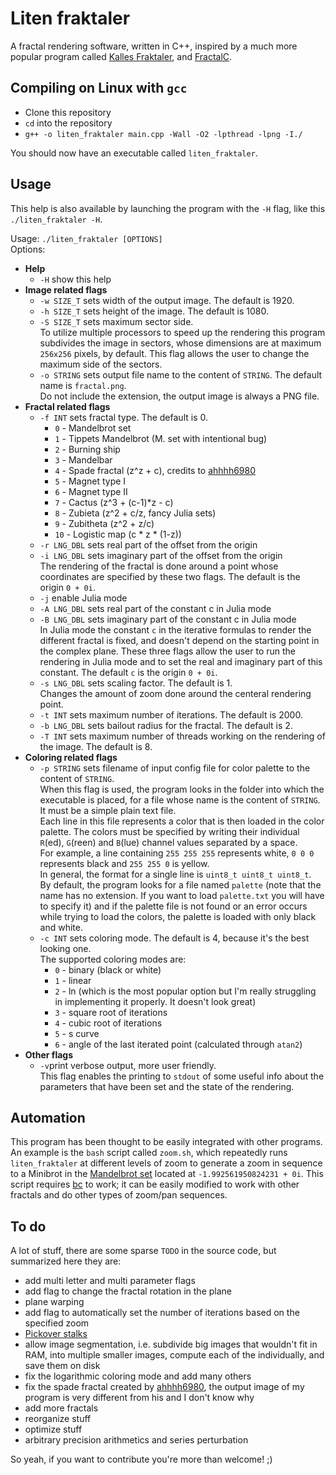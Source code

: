# Liten fraktaler
A fractal rendering software, written in C++, inspired by a much more popular program called [Kalles Fraktaler](https://mathr.co.uk/kf/kf.html), and [FractalC](https://github.com/ahhhh6980/FractalC).

## Compiling on Linux with `gcc`
* Clone this repository
* `cd` into the repository
* `g++ -o liten_fraktaler main.cpp -Wall -O2 -lpthread -lpng -I./`

You should now have an executable called `liten_fraktaler`.

## Usage
This help is also available by launching the program with the `-H` flag, like this `./liten_fraktaler -H`.

Usage: `./liten_fraktaler [OPTIONS]`  
Options:
* **Help**
	* `-H` show this help  
* **Image related flags**
	* `-w SIZE_T` sets width of the output image. The default is 1920.  
	* `-h SIZE_T` sets height of the image. The default is 1080.
	* `-S SIZE_T` sets maximum sector side.  
		To utilize multiple processors to speed up the rendering this program subdivides the image in sectors, whose dimensions are at maximum `256x256` pixels, by default. This flag allows the user to change the maximum side of the sectors.
    * `-o STRING` sets output file name to the content of `STRING`. The default name is `fractal.png`.  
    	Do not include the extension, the output image is always a PNG file.
* **Fractal related flags**
	* `-f INT` sets fractal type. The default is 0.  
		* `0` - Mandelbrot set  
		* `1` - Tippets Mandelbrot (M. set with intentional bug)  
        * `2` - Burning ship  
        * `3` - Mandelbar  
        * `4` - Spade fractal (z^z + c), credits to [ahhhh6980](https://github.com/ahhhh6980)
        * `5` - Magnet type I  
        * `6` - Magnet type II  
        * `7` - Cactus (z^3 + (c-1)*z - c)  
        * `8` - Zubieta (z^2 + c/z, fancy Julia sets)  
        * `9` - Zubitheta (z^2 + z/c)  
        * `10` - Logistic map (c * z * (1-z))  
    * `-r LNG_DBL` sets real part of the offset from the origin
    * `-i LNG_DBL` sets imaginary part of the offset from the origin  
    	The rendering of the fractal is done around a point whose coordinates are specified by these two flags. The default is the origin `0 + 0i`.
    * `-j` enable Julia mode  
    * `-A LNG_DBL` sets real part of the constant c in Julia mode
    * `-B LNG_DBL` sets imaginary part of the constant c in Julia mode  
    	In Julia mode the constant `c` in the iterative formulas to render the different fractal is fixed, and doesn't depend on the starting point in the complex plane. These three flags allow the user to run the rendering in Julia 	mode and to set the real and imaginary part of this constant. The default `c` is the origin `0 + 0i`.
    * `-s LNG_DBL` sets scaling factor. The default is 1.  
    	Changes the amount of zoom done around the centeral rendering point.
    * `-t INT` sets maximum number of iterations. The default is 2000.
    * `-b LNG_DBL` sets bailout radius for the fractal. The default is 2.
    * `-T INT` sets maximum number of threads working on the rendering of the image. The default is 8.
* **Coloring related flags**
	* `-p STRING` sets filename of input config file for color palette to the content of `STRING`.  
		When this flag is used, the program looks in the folder into which the executable is placed, for
        a file whose name is the content of `STRING`. It must be a simple plain text file.  
        Each line in this file represents a color that is then loaded in the color palette. The colors must be specified by writing their individual `R`(ed), `G`(reen) and `B`(lue) channel values separated by a space.  
        For example, a line containing `255 255 255` represents white, `0 0 0` represents black and `255 255 0` is
        yellow.  
        In general, the format for a single line is `uint8_t uint8_t uint8_t`.  
        By default, the program looks for a file named `palette` (note that the name has no extension. If you want to load `palette.txt` you will have to specify it) and if the palette file is not found or an error occurs while trying to load the colors, the palette is loaded with only black and white.
    * `-c INT` sets coloring mode. The default is 4, because it's the best looking one.  
    	The supported coloring modes are:
    	* `0` - binary (black or white)  
    	* `1` - linear
        * `2` - ln (which is the most popular option but I'm really struggling in implementing it properly. It doesn't look great)  
        * `3` - square root of iterations  
        * `4` - cubic root of iterations  
        * `5` - s curve
        * `6` - angle of the last iterated point (calculated through `atan2`)
* **Other flags**
	* `-v`print verbose output, more user friendly.  
		This flag enables the printing to `stdout` of some useful info about the parameters that have been set and the state of the rendering.
        
## Automation
This program has been thought to be easily integrated with other programs.  
An example is the `bash` script called `zoom.sh`, which repeatedly runs `liten_fraktaler` at different levels of zoom to generate a zoom in sequence to a Minibrot in the [Mandelbrot set](https://en.wikipedia.org/wiki/Mandelbrot_set) located at `-1.992561950824231 + 0i`. This script requires [bc](https://www.gnu.org/software/bc/) to work; it can be easily modified to work with other fractals and do other types of zoom/pan sequences.

## To do
A lot of stuff, there are some sparse `TODO` in the source code, but summarized here they are:
* add multi letter and multi parameter flags
* add flag to change the fractal rotation in the plane
* plane warping
* add flag to automatically set the number of iterations based on the specified zoom
* [Pickover stalks](https://en.wikipedia.org/wiki/Pickover_stalk)
* allow image segmentation, i.e. subdivide big images that wouldn't fit in RAM, into multiple smaller images, compute each of the individually, and save them on disk
* fix the logarithmic coloring mode and add many others
* fix the spade fractal created by [ahhhh6980](https://github.com/ahhhh6980), the output image of my program is very different from his and I don't know why
* add more fractals
* reorganize stuff
* optimize stuff
* arbitrary precision arithmetics and series perturbation

So yeah, if you want to contribute you're more than welcome! ;)
